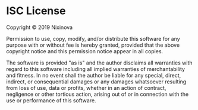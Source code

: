 # ISC License

Copyright &copy; 2019 Nixinova

Permission to use, copy, modify, and/or distribute this software for any
purpose with or without fee is hereby granted, provided that the above
copyright notice and this permission notice appear in all copies.

The software is provided "as is" and the author disclaims all warranties
with regard to this software including all implied warranties of
merchantability and fitness. In no event shall the author be liable for
any special, direct, indirect, or consequential damages or any damages
whatsoever resulting from loss of use, data or profits, whether in an
action of contract, negligence or other tortious action, arising out of
or in connection with the use or performance of this software.
